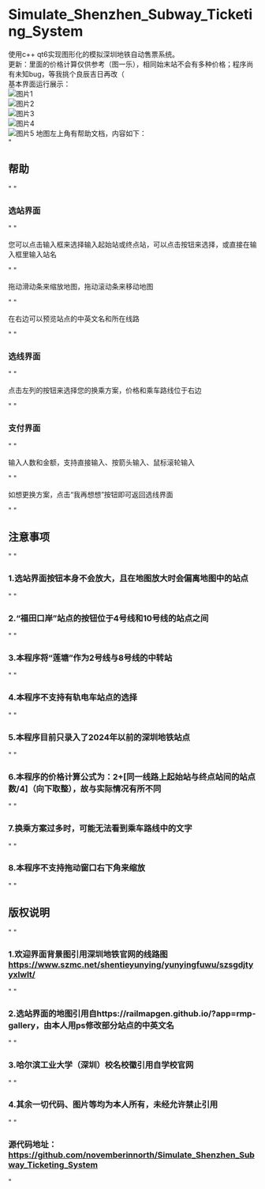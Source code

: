# Simulate_Shenzhen_Subway_Ticketing_System
使用c++ qt6实现图形化的模拟深圳地铁自动售票系统。  
更新：里面的价格计算仅供参考（图一乐），相同始末站不会有多种价格；程序尚有未知bug，等我挑个良辰吉日再改（  
基本界面运行展示：  
![图片1](https://github.com/novemberinnorth/Simulate_Shenzhen_Subway_Ticketing_System/assets/138506109/557bd816-3df9-4ad7-bb1b-72c2bbd4a3fc)  
![图片2](https://github.com/novemberinnorth/Simulate_Shenzhen_Subway_Ticketing_System/assets/138506109/9dca32c6-50cf-48b3-957d-d4942160e518)  
![图片3](https://github.com/novemberinnorth/Simulate_Shenzhen_Subway_Ticketing_System/assets/138506109/e1a63316-1edb-4866-8a5c-8de78ccc8c66)  
![图片4](https://github.com/novemberinnorth/Simulate_Shenzhen_Subway_Ticketing_System/assets/138506109/b9fd6c3f-0264-4504-9c8f-62bfd7b2ef5c)  
![图片5](https://github.com/novemberinnorth/Simulate_Shenzhen_Subway_Ticketing_System/assets/138506109/3a91666a-ffbb-4655-8e5a-fb2c5e44fe6b)
  地图左上角有帮助文档，内容如下：  
"<h2>帮助</h2>"
"<h3>选站界面</h3>"
 "<p>您可以点击输入框来选择输入起始站或终点站，可以点击按钮来选择，或直接在输入框里输入站名<br></p>"
"<p>拖动滑动条来缩放地图，拖动滚动条来移动地图<br></p>"
"<p>在右边可以预览站点的中英文名和所在线路<br></p>"
"<h3>选线界面</h3>"
"<p>点击左列的按钮来选择您的换乘方案，价格和乘车路线位于右边<br></p>"
"<h3>支付界面</h3>"
"<p>输入人数和金额，支持直接输入、按箭头输入、鼠标滚轮输入<br></p>"
"<p>如想更换方案，点击“我再想想”按钮即可返回选线界面<br></p>"
"<h2>注意事项</h2>"
"<h3>1.选站界面按钮本身不会放大，且在地图放大时会偏离地图中的站点</h3>"
"<h3>2.“福田口岸”站点的按钮位于4号线和10号线的站点之间</h3>"
"<h3>3.本程序将“莲塘”作为2号线与8号线的中转站</h3>"
"<h3>4.本程序不支持有轨电车站点的选择</h3>"
"<h3>5.本程序目前只录入了2024年以前的深圳地铁站点</h3>"
"<h3>6.本程序的价格计算公式为：2+[同一线路上起始站与终点站间的站点数/4]（向下取整），故与实际情况有所不同</h3>"
"<h3>7.换乘方案过多时，可能无法看到乘车路线中的文字</h3>"
"<h3>8.本程序不支持拖动窗口右下角来缩放</h3>"
"<h2>版权说明</h2>"
"<h3>1.欢迎界面背景图引用深圳地铁官网的线路图<br>https://www.szmc.net/shentieyunying/yunyingfuwu/szsgdjtyyxlwlt/</h3>"
"<h3>2.选站界面的地图引用自https://railmapgen.github.io/?app=rmp-gallery，由本人用ps修改部分站点的中英文名</h3>"
"<h3>3.哈尔滨工业大学（深圳）校名校徽引用自学校官网</h3>"
"<h3>4.其余一切代码、图片等均为本人所有，未经允许禁止引用</h3>"
"<h3>源代码地址：https://github.com/novemberinnorth/Simulate_Shenzhen_Subway_Ticketing_System</h3>"  

